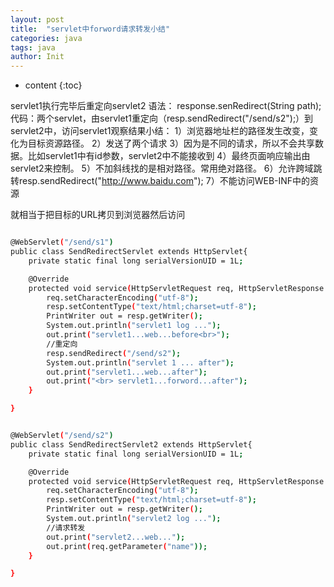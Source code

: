 ```yaml
---
layout: post
title:  "servlet中forword请求转发小结"
categories: java
tags: java
author: Init
---
```


* content
{:toc}

servlet1执行完毕后重定向servlet2
语法：
  response.senRedirect(String path);
代码：两个servlet，由servlet1重定向（resp.sendRedirect("/send/s2");）到servlet2中，访问servlet1观察结果小结：
1）浏览器地址栏的路径发生改变，变化为目标资源路径。
2）发送了两个请求
3）因为是不同的请求，所以不会共享数据。比如servlet1中有id参数，servlet2中不能接收到
4）最终页面响应输出由servlet2来控制。
5）不加斜线找的是相对路径。常用绝对路径。
6）允许跨域跳转resp.sendRedirect("http://www.baidu.com");
7）不能访问WEB-INF中的资源

就相当于把目标的URL拷贝到浏览器然后访问



``` sh

@WebServlet("/send/s1")
public class SendRedirectServlet extends HttpServlet{
	private static final long serialVersionUID = 1L;

	@Override
	protected void service(HttpServletRequest req, HttpServletResponse resp) throws ServletException, IOException {
		req.setCharacterEncoding("utf-8");
		resp.setContentType("text/html;charset=utf-8");
		PrintWriter out = resp.getWriter();
		System.out.println("servlet1 log ...");
		out.print("servlet1...web...before<br>");
		//重定向
		resp.sendRedirect("/send/s2");
		System.out.println("servlet 1 ... after");
		out.print("servlet1...web...after");
		out.print("<br> servlet1...forword...after");
	}

}


```


``` sh

@WebServlet("/send/s2")
public class SendRedirectServlet2 extends HttpServlet{
	private static final long serialVersionUID = 1L;

	@Override
	protected void service(HttpServletRequest req, HttpServletResponse resp) throws ServletException, IOException {
		req.setCharacterEncoding("utf-8");
		resp.setContentType("text/html;charset=utf-8");
		PrintWriter out = resp.getWriter();
		System.out.println("servlet2 log ...");
		//请求转发
		out.print("servlet2...web...");
		out.print(req.getParameter("name"));
	}

}




```

